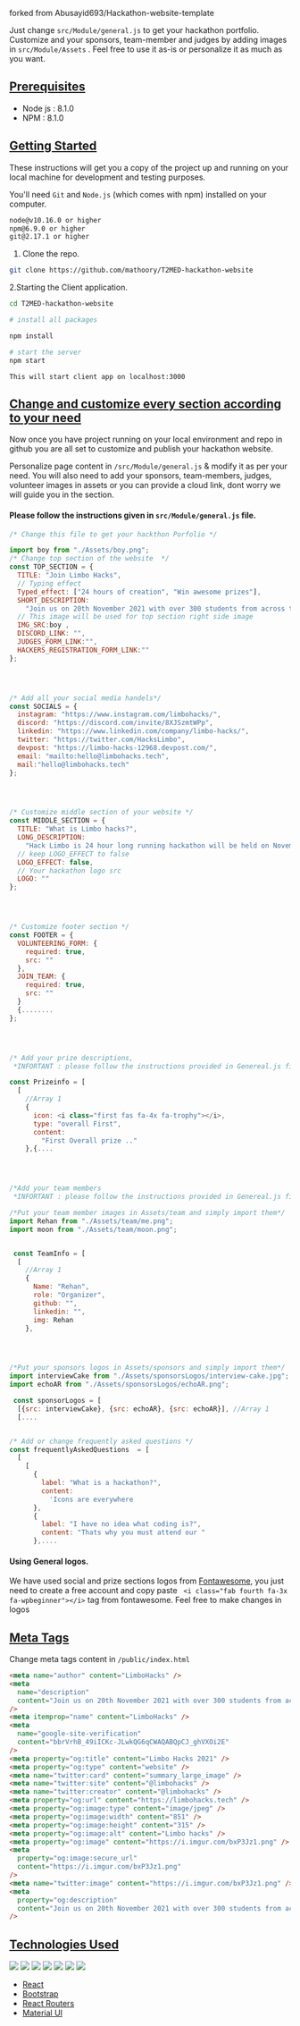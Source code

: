 forked from Abusayid693/Hackathon-website-template


Just change `src/Module/general.js` to get your hackathon portfolio. Customize and your sponsors, team-member and judges by adding images in `src/Module/Assets` . Feel free to use it as-is or personalize it as much as you want.

## [Prerequisites]()

- Node js : 8.1.0
- NPM : 8.1.0

## [Getting Started]()

These instructions will get you a copy of the project up and running on your local machine for development and testing purposes.

You'll need `Git` and `Node.js` (which comes with npm) installed on your computer.

```bash
node@v10.16.0 or higher
npm@6.9.0 or higher
git@2.17.1 or higher

```

1. Clone the repo.

```bash
git clone https://github.com/mathoory/T2MED-hackathon-website
```

2.Starting the Client application.

```bash
cd T2MED-hackathon-website

# install all packages

npm install

# start the server
npm start
```

`This will start client app on localhost:3000`

## [Change and customize every section according to your need]()

Now once you have project running on your local environment and repo in github you are all set to customize and publish your hackathon website.

Personalize page content in `/src/Module/general.js` & modify it as per your need. You will also need to add your sponsors, team-members, judges, volunteer images in assets or you can provide a cloud link, dont worry we will guide you in the section.

#### **Please follow the instructions given in `src/Module/general.js` file.**

```javascript
/* Change this file to get your hackthon Porfolio */

import boy from "./Assets/boy.png";
/* Change top section of the website  */
const TOP_SECTION = {
  TITLE: "Join Limbo Hacks",
  // Typing effect
  Typed_effect: ["24 hours of creation", "Win awesome prizes"],
  SHORT_DESCRIPTION:
    "Join us on 20th November 2021 with over 300 students from across the nation for 24 hours of creation, innovation, & fun.",
  // This image will be used for top section right side image
  IMG_SRC:boy ,
  DISCORD_LINK: "",
  JUDGES_FORM_LINK:"",
  HACKERS_REGISTRATION_FORM_LINK:""
};




/* Add all your social media handels*/
const SOCIALS = {
  instagram: "https://www.instagram.com/limbohacks/",
  discord: "https://discord.com/invite/8XJSzmtWPp",
  linkedin: "https://www.linkedin.com/company/limbo-hacks/",
  twitter: "https://twitter.com/HacksLimbo",
  devpost: "https://limbo-hacks-12968.devpost.com/",
  email: "mailto:hello@limbohacks.tech",
  mail:"hello@limbohacks.tech"
};




/* Customize middle section of your website */
const MIDDLE_SECTION = {
  TITLE: "What is Limbo hacks?",
  LONG_DESCRIPTION:
    "Hack Limbo is 24 hour long running hackathon will be held on November 20th & 21th ........",
  // keep LOGO_EFFECT to false
  LOGO_EFFECT: false,
  // Your hackathon logo src
  LOGO: ""
};




/* Customize footer section */
const FOOTER = {
  VOLUNTEERING_FORM: {
    required: true,
    src: ""
  },
  JOIN_TEAM: {
    required: true,
    src: ""
  }
  {........
};




/* Add your prize descriptions,
 *INFORTANT : please follow the instructions provided in Genereal.js file above Prizeinfo  */

const Prizeinfo = [
  [
    //Array 1
    {
      icon: <i class="first fas fa-4x fa-trophy"></i>,
      type: "overall First",
      content:
        "First Overall prize .."
    },{....




/*Add your team members
 *INFORTANT : please follow the instructions provided in Genereal.js file above TeamInfo  */

/*Put your team member images in Assets/team and simply import them*/
import Rehan from "./Assets/team/me.png";
import moon from "./Assets/team/moon.png";


 const TeamInfo = [
  [
    //Array 1
    {
      Name: "Rehan",
      role: "Organizer",
      github: "",
      linkedin: "",
      img: Rehan
    },




/*Put your sponsors logos in Assets/sponsors and simply import them*/
import interviewCake from "./Assets/sponsorsLogos/interview-cake.jpg";
import echoAR from "./Assets/sponsorsLogos/echoAR.png";

 const sponsorLogos = [
  [{src: interviewCake}, {src: echoAR}, {src: echoAR}], //Array 1
  [....


/* Add or change frequently asked questions */
const frequentlyAskedQuestions  = [
  [
    [
      {
        label: "What is a hackathon?",
        content:
          'Icons are everywhere
      },
      {
        label: "I have no idea what coding is?",
        content: "Thats why you must attend our "
      },....
```

#### Using General logos.

We have used social and prize sections logos from [Fontawesome](http://fontawesome.com), you just need to create a free account and copy paste ` <i class="fab fourth fa-3x fa-wpbeginner"></i>` tag from fontawesome.
Feel free to make changes in logos

## [Meta Tags]()

Change meta tags content in `/public/index.html`

```html
<meta name="author" content="LimboHacks" />
<meta
  name="description"
  content="Join us on 20th November 2021 with over 300 students from across the nation for 24 hours of creation, innovation, & fun."
/>
<meta itemprop="name" content="LimboHacks" />
<meta
  name="google-site-verification"
  content="bbrVrhB_49iICKc-JLwkQG6qCWAQABQpCJ_ghVXOi2E"
/>
<meta property="og:title" content="Limbo Hacks 2021" />
<meta property="og:type" content="website" />
<meta name="twitter:card" content="summary_large_image" />
<meta name="twitter:site" content="@limbohacks" />
<meta name="twitter:creator" content="@limbohacks" />
<meta property="og:url" content="https://limbohacks.tech" />
<meta property="og:image:type" content="image/jpeg" />
<meta property="og:image:width" content="851" />
<meta property="og:image:height" content="315" />
<meta property="og:image:alt" content="Limbo hacks" />
<meta property="og:image" content="https://i.imgur.com/bxP3Jz1.png" />
<meta
  property="og:image:secure_url"
  content="https://i.imgur.com/bxP3Jz1.png"
/>
<meta name="twitter:image" content="https://i.imgur.com/bxP3Jz1.png" />
<meta
  property="og:description"
  content="Join us on 20th November 2021 with over 300 students from across the nation for 24 hours of creation, innovation & fun."
/>
```

## [Technologies Used]()

<p>

<img src ="https://img.shields.io/badge/HTML5-E34F26?style=for-the-badge&logo=html5&logoColor=white"/>

<img src ="https://img.shields.io/badge/CSS3-1572B6?style=for-the-badge&logo=css3&logoColor=white"/>

<img src="https://img.shields.io/badge/JavaScript-F7DF1E?style=for-the-badge&logo=javascript&logoColor=black"/>

<img src ="https://img.shields.io/badge/Sass-CC6699?style=for-the-badge&logo=sass&logoColor=white"/>

<img src="https://img.shields.io/badge/React-20232A?style=for-the-badge&logo=react&logoColor=61DAFB"/>

<img src="https://img.shields.io/badge/React_Router-CA4245?style=for-the-badge&logo=react-router&logoColor=white"/>

<img src="https://img.shields.io/badge/Material--UI-0081CB?style=for-the-badge&logo=material-ui&logoColor=white"/>

</p>

- [React]()
- [Bootstrap]()
- [React Routers]()
- [Material UI]()